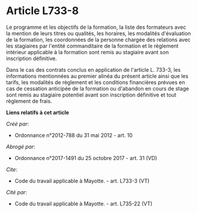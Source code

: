 # Article L733-8

Le programme et les objectifs de la formation, la liste des formateurs avec la mention de leurs titres ou qualités, les
horaires, les modalités d'évaluation de la formation, les coordonnées de la personne chargée des relations avec les
stagiaires par l'entité commanditaire de la formation et le règlement intérieur applicable à la formation sont remis au
stagiaire avant son inscription définitive. 

Dans le cas des contrats conclus en application de l'article L. 733-3, les informations mentionnées au premier alinéa du
présent article ainsi que les tarifs, les modalités de règlement et les conditions financières prévues en cas de cessation
anticipée de la formation ou d'abandon en cours de stage sont remis au stagiaire potentiel avant son inscription définitive
et tout règlement de frais.

**Liens relatifs à cet article**

_Créé par_:

  - Ordonnance n°2012-788 du 31 mai 2012 - art. 10

_Abrogé par_:

  - Ordonnance n°2017-1491 du 25 octobre 2017 - art. 31 (VD)

_Cite_:

  - Code du travail applicable à Mayotte. - art. L733-3 (VT)

_Cité par_:

  - Code du travail applicable à Mayotte. - art. L735-22 (VT)
